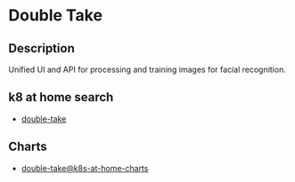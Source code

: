# Double Take

## Description

Unified UI and API for processing and training images for facial recognition.

## k8 at home search

- [double-take](https://nanne.dev/k8s-at-home-search/#/double-take)

## Charts

- [double-take@k8s-at-home-charts](https://k8s-at-home.com/charts/)
